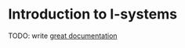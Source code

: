 # Introduction to l-systems

TODO: write [great documentation](http://jacobian.org/writing/great-documentation/what-to-write/)
